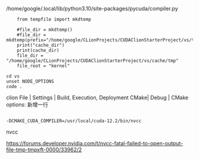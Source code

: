 /home/google/.local/lib/python3.10/site-packages/pycuda/compiler.py

```
    from tempfile import mkdtemp

    #file_dir = mkdtemp()
    #file_dir = mkdtemp(prefix="/home/google/CLionProjects/CUDAClionStarterProject/vs/tmp")
    print("cache_dir")
    print(cache_dir)
    file_dir = "/home/google/CLionProjects/CUDAClionStarterProject/vs/cache/tmp"
    file_root = "kernel"
```

```
cd vs
unset NODE_OPTIONS
code .
```


clion
File | Settings | Build, Execution, Deployment
CMake| Debug | CMake options:
新增一行
```

-DCMAKE_CUDA_COMPILER=/usr/local/cuda-12.2/bin/nvcc
```


nvcc

https://forums.developer.nvidia.com/t/nvcc-fatal-failed-to-open-output-file-tmp-tmpxft-0000/33962/2

